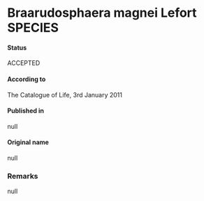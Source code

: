 Braarudosphaera magnei Lefort SPECIES
=======

#### Status
ACCEPTED

#### According to
The Catalogue of Life, 3rd January 2011

#### Published in
null

#### Original name
null

### Remarks
null